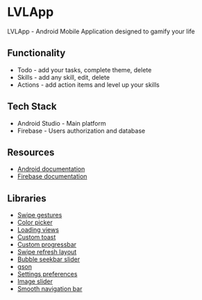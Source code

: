 # LVLApp

LVLApp - Android Mobile Application designed to gamify your life

## Functionality

- Todo - add your tasks, complete theme, delete
- Skills - add any skill, edit, delete
- Actions - add action items and level up your skills

## Tech Stack 
- Android Studio - Main platform
- Firebase - Users authorization and database

## Resources

- [Android documentation](https://developer.android.com/docs)
- [Firebase documentation](https://firebase.google.com/docs/database/android/start)

## Libraries

- [Swipe gestures](https://github.com/xabaras/RecyclerViewSwipeDecorator)
- [Color picker](https://github.com/Madrapps/Pikolo)
- [Loading views](https://github.com/yankai-victor/Loading)
- [Custom toast](https://github.com/JohnPersano/SuperToasts)
- [Custom progressbar](https://github.com/RamiJ3mli/PercentageChartView)
- [Swipe refresh layout](https://developer.android.com/jetpack/androidx/releases/swiperefreshlayout)
- [Bubble seekbar slider](https://github.com/woxingxiao/BubbleSeekBar)
- [gson](https://github.com/google/gson)
- [Settings preferences](https://github.com/takisoft/preferencex-android)
- [Image slider](https://github.com/daimajia/AndroidImageSlider)
- [Smooth navigation bar](https://github.com/ibrahimsn98/SmoothBottomBar)
